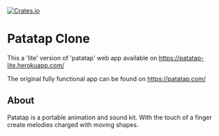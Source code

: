 
[![Crates.io](https://img.shields.io/crates/l/rustc-serialize.svg)](https://www.apache.org/licenses/LICENSE-2.0)

# Patatap Clone
This a 'lite' version of 'patatap' web app available on https://patatap-lite.herokuapp.com/

The original fully functional app can be found on https://patatap.com/
## About
Patatap is a portable animation and sound kit. With the touch of a finger create melodies charged with moving shapes.
